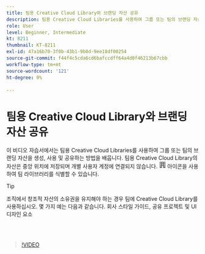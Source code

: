 ```yaml
---
title: 팀용 Creative Cloud Library와 브랜딩 자산 공유
description: 팀용 Creative Cloud Libraries를 사용하여 그룹 또는 팀의 브랜딩 자산을 생성, 사용 및 공유하는 방법 알아보기
role: User
level: Beginner, Intermediate
kt: 8211
thumbnail: KT-8211
exl-id: 47a16b70-3f0b-43b1-9b0d-9ee18df00254
source-git-commit: f44f4c5cda6cd6bafccdff64a4d0f46213b67cbb
workflow-type: tm+mt
source-wordcount: '121'
ht-degree: 0%

---
```


# 팀용 Creative Cloud Library와 브랜딩 자산 공유

이 비디오 자습서에서는 팀용 Creative Cloud Libraries를 사용하여 그룹 또는 팀의 브랜딩 자산을 생성, 사용 및 공유하는 방법을 배웁니다. 팀용 Creative Cloud Library의 자산은 중앙 위치에 저장되며 개별 사용자 계정에 연결되지 않습니다. ![이미지 생성](assets/Smock_Building_18_N.png) 아이콘을 사용하여 팀 라이브러리를 식별할 수 있습니다.

>[!TIP]
>
>조직에서 창조적 자산의 소유권을 유지해야 하는 경우 팀에 Creative Cloud Library를 사용하십시오. 몇 가지 예는 다음과 같습니다. 회사 스타일 가이드, 공유 프로젝트 및 UI 디자인 요소

<br> 

>[!VIDEO](https://video.tv.adobe.com/v/335333?hidetitle=true)
